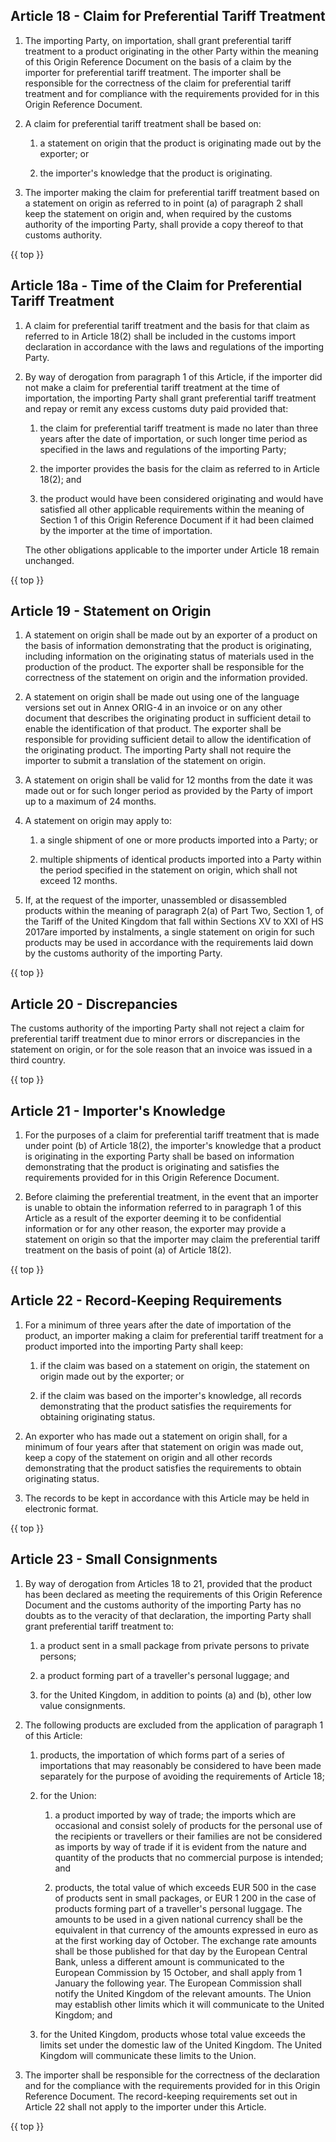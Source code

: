 ## Article 18 - Claim for Preferential Tariff Treatment <a name='article18'></a>

1. The importing Party, on importation, shall grant preferential tariff treatment to a product originating in the other Party within the meaning of this Origin Reference Document on the basis of a claim by the importer for preferential tariff treatment. The importer shall be responsible for the correctness of the claim for preferential tariff treatment and for compliance with the requirements provided for in this Origin Reference Document.

2. A claim for preferential tariff treatment shall be based on:

   1. a statement on origin that the product is originating made out by the exporter; or

   2. the importer's knowledge that the product is originating.

3. The importer making the claim for preferential tariff treatment based on a statement on origin as referred to in point (a) of paragraph 2 shall keep the statement on origin and, when required by the customs authority of the importing Party, shall provide a copy thereof to that customs authority.

{{ top }}

## Article 18a - Time of the Claim for Preferential Tariff Treatment <a name='article18a'></a>

1. A claim for preferential tariff treatment and the basis for that claim as referred to in Article 18(2) shall be included in the customs import declaration in accordance with the laws and regulations of the importing Party.

2. By way of derogation from paragraph 1 of this Article, if the importer did not make a claim for preferential tariff treatment at the time of importation, the importing Party shall grant preferential tariff treatment and repay or remit any excess customs duty paid provided that:

   1. the claim for preferential tariff treatment is made no later than three years after the date of importation, or such longer time period as specified in the laws and regulations of the importing Party;

   2. the importer provides the basis for the claim as referred to in Article 18(2); and

   3. the product would have been considered originating and would have satisfied all other applicable requirements within the meaning of Section 1 of this Origin Reference Document if it had been claimed by the importer at the time of importation.

    The other obligations applicable to the importer under Article 18 remain unchanged.

{{ top }}

## Article 19 - Statement on Origin
1. A statement on origin shall be made out by an exporter of a product on the basis of information demonstrating that the product is originating, including information on the originating status of materials used in the production of the product. The exporter shall be responsible for the correctness of the statement on origin and the information provided.

2. A statement on origin shall be made out using one of the language versions set out in Annex ORIG-4 in an invoice or on any other document that describes the originating product in sufficient detail to enable the identification of that product. The exporter shall be responsible for providing sufficient detail to allow the identification of the originating product. The importing Party shall not require the importer to submit a translation of the statement on origin.

3. A statement on origin shall be valid for 12 months from the date it was made out or for such longer period as provided by the Party of import up to a maximum of 24 months.

4. A statement on origin may apply to:

   1. a single shipment of one or more products imported into a Party; or

   2. multiple shipments of identical products imported into a Party within the period specified in the statement on origin, which shall not exceed 12 months.

5. If, at the request of the importer, unassembled or disassembled products within the meaning of paragraph 2(a) of Part Two, Section 1, of the Tariff of the United Kingdom that fall within Sections XV to XXI of HS 2017are imported by instalments, a single statement on origin for such products may be used in accordance with the requirements laid down by the customs authority of the importing Party.

{{ top }}

## Article 20 - Discrepancies

The customs authority of the importing Party shall not reject a claim for preferential tariff treatment due to minor errors or discrepancies in the statement on origin, or for the sole reason that an invoice was issued in a third country.

{{ top }}

## Article 21 - Importer's Knowledge

1. For the purposes of a claim for preferential tariff treatment that is made under point (b) of Article 18(2), the importer's knowledge that a product is originating in the exporting Party shall be based on information demonstrating that the product is originating and satisfies the requirements provided for in this Origin Reference Document.

2. Before claiming the preferential treatment, in the event that an importer is unable to obtain the information referred to in paragraph 1 of this Article as a result of the exporter deeming it to be confidential information or for any other reason, the exporter may provide a statement on origin so that the importer may claim the preferential tariff treatment on the basis of point (a) of Article 18(2).

{{ top }}

## Article 22 - Record-Keeping Requirements

1. For a minimum of three years after the date of importation of the product, an importer making a claim for preferential tariff treatment for a product imported into the importing Party shall keep:

   1. if the claim was based on a statement on origin, the statement on origin made out by the exporter; or

   2. if the claim was based on the importer's knowledge, all records demonstrating that the product satisfies the requirements for obtaining originating status.

2. An exporter who has made out a statement on origin shall, for a minimum of four years after that statement on origin was made out, keep a copy of the statement on origin and all other records demonstrating that the product satisfies the requirements to obtain originating status.

3. The records to be kept in accordance with this Article may be held in electronic format.

{{ top }}

## Article 23 - Small Consignments

1. By way of derogation from Articles 18 to 21, provided that the product has been declared as meeting the requirements of this Origin Reference Document and the customs authority of the importing Party has no doubts as to the veracity of that declaration, the importing Party shall grant preferential tariff treatment to:

   1. a product sent in a small package from private persons to private persons;

   2. a product forming part of a traveller's personal luggage; and

   3. for the United Kingdom, in addition to points (a) and (b), other low value consignments.

2. The following products are excluded from the application of paragraph 1 of this Article:

   1. products, the importation of which forms part of a series of importations that may reasonably be considered to have been made separately for the purpose of avoiding the requirements of Article 18;

   2. for the Union:

      1. a product imported by way of trade; the imports which are occasional and consist solely of products for the personal use of the recipients or travellers or their families are not be considered as imports by way of trade if it is evident from the nature and quantity of the products that no commercial purpose is intended; and

      2. products, the total value of which exceeds EUR 500 in the case of products sent in small packages, or EUR 1 200 in the case of products forming part of a traveller's personal luggage. The amounts to be used in a given national currency shall be the equivalent in that currency of the amounts expressed in euro as at the first working day of October. The exchange rate amounts shall be those published for that day by the European Central Bank, unless a different amount is communicated to the European Commission by 15 October, and shall apply from 1 January the following year. The European Commission shall notify the United Kingdom of the relevant amounts. The Union may establish other limits which it will communicate to the United Kingdom; and

   3. for the United Kingdom, products whose total value exceeds the limits set under the domestic law of the United Kingdom. The United Kingdom will communicate these limits to the Union.

3. The importer shall be responsible for the correctness of the declaration and for the compliance with the requirements provided for in this Origin Reference Document. The record-keeping requirements set out in Article 22 shall not apply to the importer under this Article.

{{ top }}
